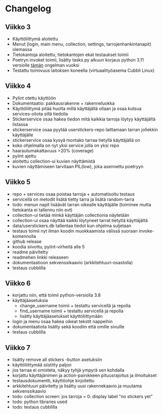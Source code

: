 # Changelog

## Viikko 3

- Käyttöliittymä aloitettu
- Menut (login, main menu, collection, settings, tarrojenhankintanapit) olemassa
- Tietokantoja aloitettu, tietokantojen ekat testaukset toimii
- Poetryn invoket toimii, lisätty tasks.py alkuun korjaus python 3.11 versiolle [tämän](https://github.com/pyinvoke/invoke/issues/833) ongelman vuoksi 
- Testattu toimivuus laitoksen koneella (virtuaalityöasema Cubbli Linux)

## Viikko 4
- Pylint otettu käyttöön
- Dokumentaatio: pakkausrakenne + rakenneluokka
- Käyttöliittymä pitää huolta millä käyttäjällä ollaan ja osaa kutsua services-oliota sillä tiedolla
- Stickerservice osaa hakea tiedon mitä kaikkia tarroja löytyy käyttäjältä listassa 
- stickerservice osaa pyytää userstickers-repo laittamaan tarran jollekkin käyttäjälle
- stickerservice osaa kysyä montako tarraa tietyllä käyttäjällä on
- koko ohjelmalla on nyt yksi service jolla on yksi repo
- haarautumakattavuus >20% (coverage) 
- pylint ajettu
- aloitettu collection-ui kuvien näyttämistä
- kuvien näyttämiseen tarvitaan PIL(low), joka asennettu poetryyn

## Viikko 5
- repo + services osaa poistaa tarroja + automatisoitu testaus
- servicellä on metodit lisätä tietty tarra ja lisätä random-tarra
- todo: menun napit lisäävät tarran oikealle käyttäjälle (toiminee mutta tietokanta ei tallennu niin evt)
- collection-ui tietää minkä käyttäjän collectionia näytetään
- collection-ui osaa näyttää kaikki löytyneet tarrat tietyltä käyttäjältä
- data/userstickers.db tallentaa tiedot kun ohjelma suljetaan
- testaus toimii nyt ilman koodin muokkaamista välissä suoraan invoke-komennolla
- github release
- koodia siivottu, pylint-virheitä alle 5
- readme päivitetty
- readmehen linkki releaseen
- dokumentaatioon sekvenssikaavio (arkkitehtuuri-osastolla)
- testaus cubblilla

## Viikko 6
- korjattu niin, että toimii python-versiolla 3.8
- käyttäjäasetuksia
    - change_username toimii + testattu servicellä ja repolla
    - find_username toimii + testattu servicellä ja repolla
    - lisätty käyttäjäasetukset käyttöliittymään
- login ja menu osaa hakea oikeat tekstit nappeihin
- dokumentaatiota lisätty sekä koodiin että omille sivuille
- testaus cubblilla

## Viikko 7
- lisätty remove all stickers -button asetuksiin
- käyttöliittymää siistitty paljon
- jos tarraa ei omisteta, näkyy tyhjä ympyrä sen kohdalla
- korjattu käyttäjänimen ja action-painikkeen pituusrajoitus ja ilmoitukset
- testausdokumentti, käyttöohje kirjoitettu
- arkkitehtuuri päivitetty ja lisätty uusi rakennekaavio ja muutama sekvenssikaavio
- todo: collection screen: jos tarroja = 0: display label "no stickers yet"
- todo: python libraries used
- todo: testaus cubblilla
